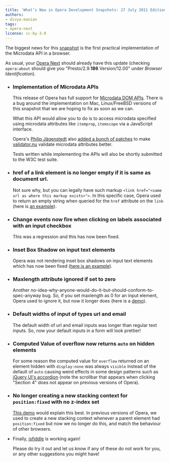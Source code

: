 ```yaml
---
title: 'What’s New in Opera Development Snapshots: 27 July 2011 Edition'
authors:
- divya-manian
tags:
- opera-next
license: cc-by-3.0
---
```


<p>The biggest news for this <a href="http://my.opera.com/desktopteam/blog/2011/07/27/latency-microdata-qresync">snapshot</a> is the first practical implementation of the Microdata API in a browser.</p>
<p>As usual, your <a href="http://www.opera.com/browser/next/">Opera Next</a> should already have this update (checking <code>opera:about</code> should give you &quot;Presto/2.9.<b>186</b> Version/12.00&quot; under <i>Browser Identification</i>).</p>
<ul>
<li>
	<h3>Implementation of Microdata APIs</h3>
	<p>This release of Opera has full support for <a href="https://html.spec.whatwg.org/multipage/microdata.html#microdata-dom-api">Microdata DOM APIs</a>. There is a bug around the implementation on Mac, Linux/FreeBSD versions of this snapshot that we are hoping to fix as soon as we can. </p>
	<p>What this API would allow you to do is to access microdata specified using microdata attributes like <code>itemprop</code>, <code>itemscope</code> via a JavaScript interface. </p>
	<p>Opera&#39;s <a href="http://blog.foolip.org/">Philip Jägenstedt</a> also <a href="http://bugzilla.validator.nu/show_bug.cgi?id=671">added a bunch of patches</a> to make <a href="http://validator.nu">validator.nu</a> validate microdata attributes better. </p>
	<p>Tests written while implementing the APIs will also be shortly submitted to the W3C test suite.</p>
</li>
<li><h3>href of a link element is no longer empty if it is same as document url.</h3>
	<p>Not sure why, but you can legally have such markup <code>&lt;link href=&quot;&lt;same url as where this markup exists&gt;&quot;&gt;</code>. In this specific case, Opera used to return an empty string when queried for the <code>href</code> attribute on the <code>link</code> (here is <a href="http://jsbin.com/esiloz/6/">an example</a>).</p>
</li>
<li>
	<h3>Change events now fire when clicking on labels associated with an input checkbox</h3>
	<p>This was a regression and this has now been fixed. </p>
</li>
<li>
	<h3>Inset Box Shadow on input text elements</h3>
	<p>Opera was not rendering inset box shadows on input text elements which has now been fixed (<a href="http://jsfiddle.net/Ap7sM/">here is an example</a>). </p>
</li>
<li>
	<h3>Maxlength attribute ignored if set to zero</h3>
	<p>Another no-idea-why-anyone-would-do-it-but-should-conform-to-spec-anyway bug. So, if you set maxlength as 0 for an input element, Opera used to ignore it, but now it longer does (here is a <a href="http://jsfiddle.net/nimbu/PFKcB/">demo</a>). </p>
</li>
<li>
	<h3>Default widths of input of types url and email</h3>
	<p>The default width of url and email inputs was longer than regular text inputs. So, now your default inputs in a form will look prettier!</p>
</li>
<li>
	<h3>Computed Value of overflow now returns <code>auto</code> on hidden elements</h3>
	<p>For some reason the computed value for <code>overflow</code> returned on an element hidden with <code>display:none</code> was always <code>visible</code> instead of the default of <code>auto</code> causing weird effects in some design patterns such as <a href="http://jqueryui.com/demos/accordion/#fillspace">jQuery UI&#39;s accordion</a> (note the scrollbar that appears when clicking &quot;Section 4&quot; does not appear on previous versions of Opera).</p>
</li>
<li>
	<h3>No longer creating a new stacking context for <code>position:fixed</code> with no z-index set</h3>
	<p><a href="http://jsfiddle.net/nimbu/QTWD2/show/">This demo</a> would explain this best. In previous versions of Opera, we used to create a new stacking context whenever a parent element had <code>position:fixed</code> but now we no longer do this, and match the behaviour of other browsers. </p>
</li>
<li>Finally, <a href="http://jsfiddle.net">jsfiddle</a> is working again!</li>
<p>Please do try it out and let us know if any of these do not work for you, or any other suggestions you might have!</p></ul>
